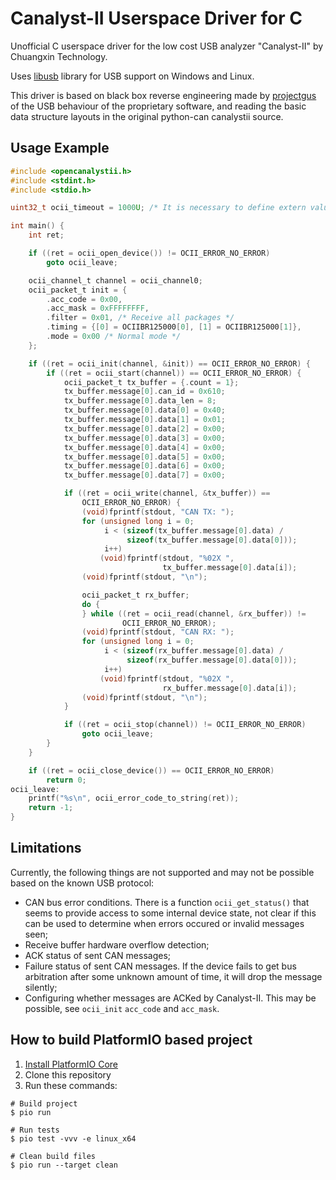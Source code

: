 # Canalyst-II Userspace Driver for C

Unofficial C userspace driver for the low cost USB analyzer "Canalyst-II" by Chuangxin Technology.

Uses [libusb](https://libusb.info/) library for USB support on Windows and Linux.

This driver is based on black box reverse engineering made by [projectgus](https://github.com/projectgus/python-canalystii) of the USB behaviour of the proprietary software, and reading the basic data structure layouts in the original python-can canalystii source.

## Usage Example

```c
#include <opencanalystii.h>
#include <stdint.h>
#include <stdio.h>

uint32_t ocii_timeout = 1000U; /* It is necessary to define extern value */

int main() {
    int ret;

    if ((ret = ocii_open_device()) != OCII_ERROR_NO_ERROR)
        goto ocii_leave;

    ocii_channel_t channel = ocii_channel0;
    ocii_packet_t init = {
        .acc_code = 0x00,
        .acc_mask = 0xFFFFFFFF,
        .filter = 0x01, /* Receive all packages */
        .timing = {[0] = OCIIBR125000[0], [1] = OCIIBR125000[1]},
        .mode = 0x00 /* Normal mode */
    };

    if ((ret = ocii_init(channel, &init)) == OCII_ERROR_NO_ERROR) {
        if ((ret = ocii_start(channel)) == OCII_ERROR_NO_ERROR) {
            ocii_packet_t tx_buffer = {.count = 1};
            tx_buffer.message[0].can_id = 0x610;
            tx_buffer.message[0].data_len = 8;
            tx_buffer.message[0].data[0] = 0x40;
            tx_buffer.message[0].data[1] = 0x01;
            tx_buffer.message[0].data[2] = 0x00;
            tx_buffer.message[0].data[3] = 0x00;
            tx_buffer.message[0].data[4] = 0x00;
            tx_buffer.message[0].data[5] = 0x00;
            tx_buffer.message[0].data[6] = 0x00;
            tx_buffer.message[0].data[7] = 0x00;

            if ((ret = ocii_write(channel, &tx_buffer)) ==
                OCII_ERROR_NO_ERROR) {
                (void)fprintf(stdout, "CAN TX: ");
                for (unsigned long i = 0;
                     i < (sizeof(tx_buffer.message[0].data) /
                          sizeof(tx_buffer.message[0].data[0]));
                     i++)
                    (void)fprintf(stdout, "%02X ",
                                  tx_buffer.message[0].data[i]);
                (void)fprintf(stdout, "\n");

                ocii_packet_t rx_buffer;
                do {
                } while ((ret = ocii_read(channel, &rx_buffer)) !=
                         OCII_ERROR_NO_ERROR);
                (void)fprintf(stdout, "CAN RX: ");
                for (unsigned long i = 0;
                     i < (sizeof(rx_buffer.message[0].data) /
                          sizeof(rx_buffer.message[0].data[0]));
                     i++)
                    (void)fprintf(stdout, "%02X ",
                                  rx_buffer.message[0].data[i]);
                (void)fprintf(stdout, "\n");
            }

            if ((ret = ocii_stop(channel)) != OCII_ERROR_NO_ERROR)
                goto ocii_leave;
        }
    }

    if ((ret = ocii_close_device()) == OCII_ERROR_NO_ERROR)
        return 0;
ocii_leave:
    printf("%s\n", ocii_error_code_to_string(ret));
    return -1;
}
```

## Limitations

Currently, the following things are not supported and may not be possible based on the known USB protocol:

* CAN bus error conditions. There is a function `ocii_get_status()` that seems to provide access to some internal device state, not clear if this can be used to determine when errors occured or invalid messages seen;
* Receive buffer hardware overflow detection;
* ACK status of sent CAN messages;
* Failure status of sent CAN messages. If the device fails to get bus arbitration after some unknown amount of time, it will drop the message silently;
* Configuring whether messages are ACKed by Canalyst-II. This may be possible, see `ocii_init` `acc_code` and `acc_mask`.

## How to build PlatformIO based project

1. [Install PlatformIO Core](https://docs.platformio.org/page/core.html)
2. Сlone this repository
3. Run these commands:

```shell
# Build project
$ pio run

# Run tests
$ pio test -vvv -e linux_x64

# Clean build files
$ pio run --target clean
```

